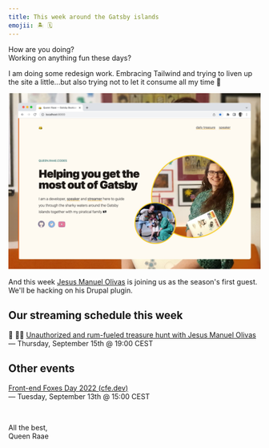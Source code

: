 ```yaml
---
title: This week around the Gatsby islands
emojii: 🏝 🗓
---
```


How are you doing?  
Working on anything fun these days?

I am doing some redesign work. Embracing Tailwind and trying to liven up the site a little...but also trying not to let it consume all my time 😬

![Screendump of possible new design](./queen-site.jpg)

And this week [Jesus Manuel Olivas](https://twitter.com/jmolivas) is joining us as the season's first guest. We'll be hacking on his Drupal plugin.

## Our streaming schedule this week

🔴 🏴‍☠️ [Unauthorized and rum-fueled treasure hunt with Jesus Manuel Olivas](https://youtu.be/nNn3bAx5l9E)  
— Thursday, September 15th @ 19:00 CEST

## Other events

[Front-end Foxes Day 2022 (cfe.dev)](https://cfe.dev/events/frontend-foxes-day-2022/)  
— Tuesday, September 13th @ 15:00 CEST

&nbsp;

All the best,  
Queen Raae
